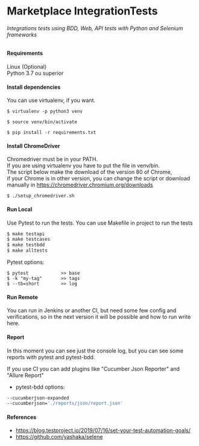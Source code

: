 # Marketplace IntegrationTests


###### Integrations tests using BDD, Web, API tests with Python and Selenium frameworks


#### Requirements

Linux (Optional)  
Python 3.7 ou superior


#### Install dependencies

You can use virtualenv, if you want.
```
$ virtualenv -p python3 venv

$ source venv/bin/activate

$ pip install -r requirements.txt
```


#### Install ChromeDriver

Chromedriver must be in your PATH.  
If you are using virtualenv you have to put the file in venv/bin.  
The script below make the download of the version 80 of Chrome,  
if your Chrome is in other version, you can change the script or 
download manually in <https://chromedriver.chromium.org/downloads>
```
$ ./setup_chromedriver.sh
```


#### Run Local

Use Pytest to run the tests. 
You can use Makefile in project to run the tests
```bash
$ make testapi
$ make testcases
$ make testbdd
$ make alltests
```


Pytest options:

```
$ pytest            >> base
$ -k "my-tag"       >> tags
$ --tb=short        >> log
```

#### Run Remote

You can run in Jenkins or another CI, 
but need some few config and verifications, so in the next version 
it will be possible and how to run write here.


#### Report

In this moment you can see just the console log, but you can see some reports with 
pytest and pytest-bdd.

If you use CI you can add plugins like "Cucumber Json Reporter" and "Allure Report"
 
- pytest-bdd options:
```bash
--cucumberjson-expanded 
--cucumberjson='./reports/json/report.json'
```


#### References

* https://blog.testproject.io/2019/07/16/set-your-test-automation-goals/
* https://github.com/yashaka/selene

